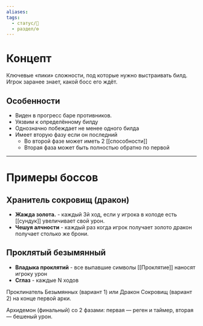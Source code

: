 ```yaml
---
aliases: 
tags:
  - статус/🌱
  - раздел/⚙
---
```

# Концепт
Ключевые «пики» сложности, под которые нужно выстраивать билд. Игрок заранее знает, какой босс его ждёт.

## Особенности
- Виден в прогресс баре противников.
- Уязвим к определённому билду
- Однозначно побеждает не менее одного билда
- Имеет вторую фазу если он последний
	- Во второй фазе может иметь 2 [[способности]]
	- Вторая фаза может быть полностью обратно по первой

___

# Примеры боссов

## Хранитель сокровищ (дракон)
- **Жажда золота.** - каждый 3й ход, если у игрока в колоде есть [[сундук]] увеличивает свой урон.
- **Чешуя алчности** - каждый раз когда игрок получает золото дракон получает столько же брони.

## Проклятый безымянный
- **Владыка проклятий** - все выпавшие символы [[Проклятие]] наносят игроку урон
- **Сглаз** - каждые N ходов  

Проклинатель Безымянных (вариант 1) или Дракон Сокровищ (вариант 2) на конце первой арки.

Архидемон (финальный) со 2 фазами: первая — реген и таймер, вторая — бешеный урон.